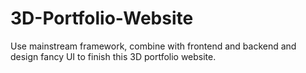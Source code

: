 # 3D-Portfolio-Website
Use mainstream framework, combine with frontend and backend and design fancy UI to finish this 3D portfolio website.
